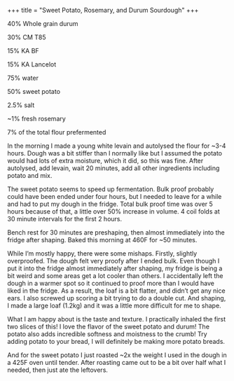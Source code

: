 +++
title = "Sweet Potato, Rosemary, and Durum Sourdough"
+++

40% Whole grain durum

30% CM T85

15% KA BF

15% KA Lancelot

75% water

50% sweet potato

2.5% salt

~1% fresh rosemary

7% of the total flour prefermented

In the morning I made a young white levain and autolysed the flour for ~3-4 hours. Dough was a bit stiffer than I normally like but I assumed the potato would had lots of extra moisture, which it did, so this was fine. After autolysed, add levain, wait 20 minutes, add all other ingredients including potato and mix.

The sweet potato seems to speed up fermentation. Bulk proof probably could have been ended under four hours, but I needed to leave for a while and had to put my dough in the fridge. Total bulk proof time was over 5 hours because of that, a little over 50% increase in volume. 4 coil folds at 30 minute intervals for the first 2 hours.

Bench rest for 30 minutes are preshaping, then almost immediately into the fridge after shaping. Baked this morning at 460F for ~50 minutes.

While I’m mostly happy, there were some mishaps. Firstly, slightly overproofed. The dough felt very proofy after I ended bulk. Even though I put it into the fridge almost immediately after shaping, my fridge is being a bit weird and some areas get a lot cooler than others. I accidentally left the dough in a warmer spot so it continued to proof more than I would have liked in the fridge. As a result, the loaf is a bit flatter, and didn’t get any nice ears. I also screwed up scoring a bit trying to do a double cut. And shaping, I made a large loaf (1.2kg) and it was a little more difficult for me to shape.

What I am happy about is the taste and texture. I practically inhaled the first two slices of this! I love the flavor of the sweet potato and durum! The potato also adds incredible softness and moistness to the crumb! Try adding potato to your bread, I will definitely be making more potato breads.

And for the sweet potato I just roasted ~2x the weight I used in the dough in a 425F oven until tender. After roasting came out to be a bit over half what I needed, then just ate the leftovers.
